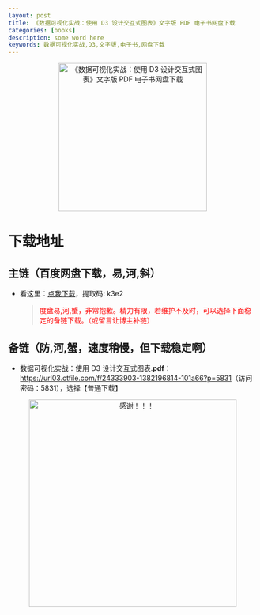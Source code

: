 ```yaml
---
layout: post
title: 《数据可视化实战：使用 D3 设计交互式图表》文字版 PDF 电子书网盘下载
categories: [books]
description: some word here
keywords: 数据可视化实战,D3,文字版,电子书,网盘下载
---
```


<div align="center"><img src="https://pic.imgdb.cn/item/67061994d29ded1a8c638834.png" alt="《数据可视化实战：使用 D3 设计交互式图表》文字版 PDF 电子书网盘下载" width="300px" height="auto"></div>

# 下载地址

## 主链（百度网盘下载，易,河,斜）

- 看这里：[点我下载](https://pan.baidu.com/s/1iMXUbSbtZQZjDcqDmnWUyw?pwd=k3e2)，提取码: k3e2

  > <p style="color:red" >度盘易,河,蟹，非常抱歉。精力有限，若维护不及时，可以选择下面稳定的备链下载。（或留言让博主补链）</p>

## 备链（防,河,蟹，速度稍慢，但下载稳定啊）

- 数据可视化实战：使用 D3 设计交互式图表.**pdf**：<https://url03.ctfile.com/f/24333903-1382196814-101a66?p=5831>（访问密码：5831），选择【普通下载】

<div align="center"><img src="https://pic.imgdb.cn/item/6707df6bd29ded1a8ce37031.gif" alt="感谢！！！" width="420px" height="auto"/></div>
